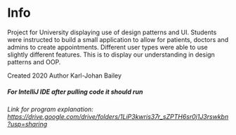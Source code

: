 # Info
Project for University displaying use of design patterns and UI. Students were instructed to build a small application to allow for patients, doctors and admins to create appointments. Different user types were able to use slightly different features. This is to display our understanding in design patterns and OOP.

Created 2020 Author Karl-Johan Bailey

##### For IntelliJ IDE after pulling code it should run
###### Link for program explanation: https://drive.google.com/drive/folders/1LiP3kwris37r_sZPTH6sr0j1J3rswkbn?usp=sharing

